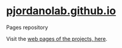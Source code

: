 [pjordanolab.github.io](http://pedroj.github.io/)
=================

Pages repository

Visit the [web pages of the projects, here](http://pedroj.github.io/). 

